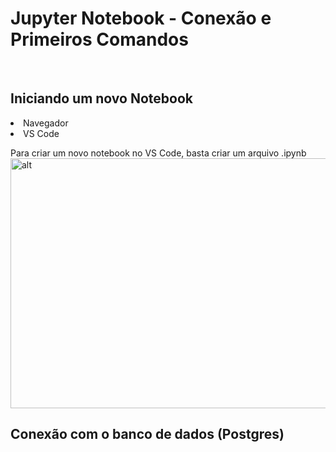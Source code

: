 # Jupyter Notebook - Conexão e Primeiros Comandos

<br>

## Iniciando um novo Notebook

<li> Navegador
<li> VS Code
<p> Para criar um novo notebook no VS Code, basta criar um arquivo .ipynb
  <br>
<img src="imagens/jupyterNotebookNewVSCode" alt="alt" height=400 width=600>


<br>

## Conexão com o banco de dados (Postgres)
